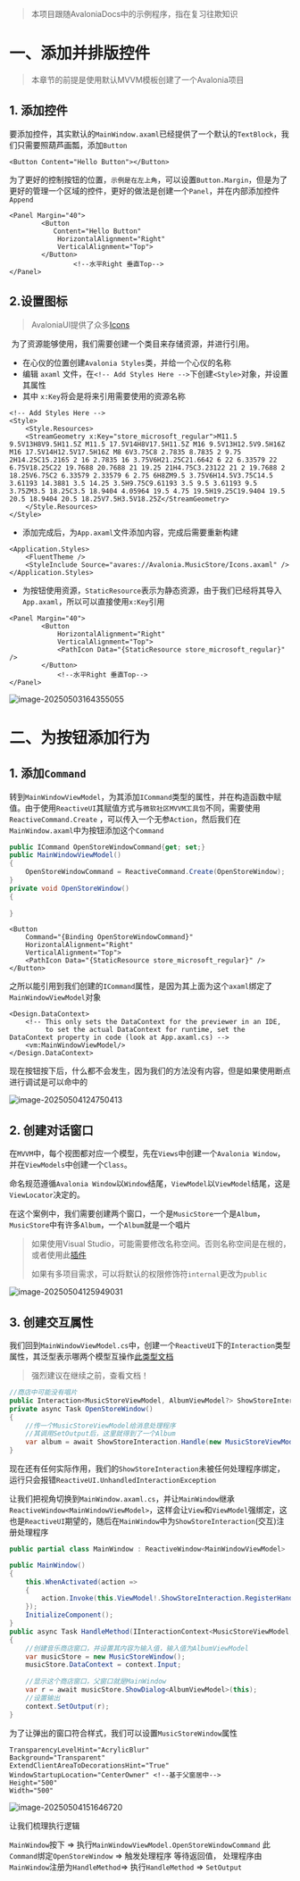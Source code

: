 > 本项目跟随AvaloniaDocs中的示例程序，指在复习往欺知识

# 一、添加并排版控件

> 本章节的前提是使用默认MVVM模板创建了一个Avalonia项目

## 1. 添加控件

​	要添加控件，其实默认的`MainWindow.axaml`已经提供了一个默认的`TextBlock`，我们只需要照葫芦画瓢，添加`Button`
```xaml
<Button Content="Hello Button"></Button>
```

​	为了更好的控制按钮的位置，`示例是在左上角`，可以设置`Button.Margin`，但是为了更好的管理一个区域的控件，更好的做法是创建一个`Panel`，并在内部添加控件`Append`
```xaml
<Panel Margin="40">
        <Button
		   Content="Hello Button"
            HorizontalAlignment="Right" 
            VerticalAlignment="Top">
        </Button>
                <!--水平Right 垂直Top-->
</Panel>
```

## 2.设置图标

> AvaloniaUI提供了众多[Icons](https://avaloniaui.github.io/icons.html)

​	为了资源能够使用，我们需要创建一个类目来存储资源，并进行引用。

- 在心仪的位置创建`Avalonia Styles`类，并给一个心仪的名称
- 编辑 `axaml` 文件，在`<!-- Add Styles Here -->`下创建`<Style>`对象，并设置其属性
- 其中 `x:Key`将会是将来引用需要使用的资源名称

```xaml
<!-- Add Styles Here -->
<Style>
	<Style.Resources>
	<StreamGeometry x:Key="store_microsoft_regular">M11.5 9.5V13H8V9.5H11.5Z M11.5 17.5V14H8V17.5H11.5Z M16 9.5V13H12.5V9.5H16Z M16 17.5V14H12.5V17.5H16Z M8 6V3.75C8 2.7835 8.7835 2 9.75 2H14.25C15.2165 2 16 2.7835 16 3.75V6H21.25C21.6642 6 22 6.33579 22 6.75V18.25C22 19.7688 20.7688 21 19.25 21H4.75C3.23122 21 2 19.7688 2 18.25V6.75C2 6.33579 2.33579 6 2.75 6H8ZM9.5 3.75V6H14.5V3.75C14.5 3.61193 14.3881 3.5 14.25 3.5H9.75C9.61193 3.5 9.5 3.61193 9.5 3.75ZM3.5 18.25C3.5 18.9404 4.05964 19.5 4.75 19.5H19.25C19.9404 19.5 20.5 18.9404 20.5 18.25V7.5H3.5V18.25Z</StreamGeometry>
	</Style.Resources>
</Style>
```

- 添加完成后，为`App.axaml`文件添加内容，完成后需要重新构建

```xaml
<Application.Styles>
    <FluentTheme />
    <StyleInclude Source="avares://Avalonia.MusicStore/Icons.axaml" />
</Application.Styles>
```

- 为按钮使用资源，`StaticResource`表示为静态资源，由于我们已经将其导入`App.axaml`，所以可以直接使用`x:Key`引用

```xaml
<Panel Margin="40">
        <Button
            HorizontalAlignment="Right"
            VerticalAlignment="Top">
            <PathIcon Data="{StaticResource store_microsoft_regular}" />
        </Button>
            <!--水平Right 垂直Top-->
</Panel>
```

![image-20250503164355055](./markdownImage/一1.png)



# 二、为按钮添加行为

## 1. 添加`Command`

​	转到`MainWindowViewModel`，为其添加`ICommand`类型的属性，并在构造函数中赋值。由于使用`ReactiveUI`其赋值方式与`微软社区MVVM工具包`不同，需要使用`ReactiveCommand.Create` ，可以传入一个无参`Action`，然后我们在`MainWindow.axaml`中为按钮添加这个`Command`

```cs
public ICommand OpenStoreWindowCommand{get; set;}
public MainWindowViewModel()
{
    OpenStoreWindowCommand = ReactiveCommand.Create(OpenStoreWindow);
}
private void OpenStoreWindow()
{
    
}
```

```xaml
<Button
    Command="{Binding OpenStoreWindowCommand}"
    HorizontalAlignment="Right" 
    VerticalAlignment="Top">
    <PathIcon Data="{StaticResource store_microsoft_regular}" /> 
</Button>
```

​	之所以能引用到我们创建的`ICommand`属性，是因为其上面为这个`axaml`绑定了`MainWindowViewModel`对象

```xaml
<Design.DataContext>
    <!-- This only sets the DataContext for the previewer in an IDE,
         to set the actual DataContext for runtime, set the DataContext property in code (look at App.axaml.cs) -->
    <vm:MainWindowViewModel/>
</Design.DataContext>
```

​	现在按钮按下后，什么都不会发生，因为我们的方法没有内容，但是如果使用断点进行调试是可以命中的

![image-20250504124750413](C:/Users/23759/AppData/Roaming/Typora/typora-user-images/image-20250504124750413.png)



## 2. 创建对话窗口

​	在`MVVM`中，每个视图都对应一个模型，先在`Views`中创建一个`Avalonia Window`，并在`ViewModels`中创建一个`Class`。

​	命名规范遵循`Avalonia Window`以`Window`结尾，`ViewModel`以`ViewModel`结尾，这是`ViewLocator`决定的。

​	在这个案例中，我们需要创建两个窗口，一个是`MusicStore`一个是`Album`，`MusicStore`中有许多`Album`，一个`Album`就是一个唱片

> 如果使用Visual Studio，可能需要修改名称空间。否则名称空间是在根的，或者使用此[插件](https://gitee.com/fanbal/avalonia-maid2022)
>
> 如果有多项目需求，可以将默认的权限修饰符`internal`更改为`public`

![image-20250504125949031](C:/Users/23759/AppData/Roaming/Typora/typora-user-images/image-20250504125949031.png)



## 3. 创建交互属性

​	我们回到`MainWindowViewModel.cs`中，创建一个`ReactiveUI`下的`Interaction`类型属性，其泛型表示哪两个模型互操作[此类型文档](https://www.reactiveui.net/docs/handbook/interactions/)

> 强烈建议在继续之前，查看文档！

```cs
//商店中可能没有唱片
public Interaction<MusicStoreViewModel, AlbumViewModel?> ShowStoreInteraction { get; } = new();
private async Task OpenStoreWindow()
{
    //传一个MusicStoreViewModel给消息处理程序
	//其调用SetOutput后，这里就得到了一个Album
    var album = await ShowStoreInteraction.Handle(new MusicStoreViewModel());
}
```

​	现在还有任何实际作用，我们的`ShowStoreInteraction`未被任何处理程序绑定，运行只会报错`ReactiveUI.UnhandledInteractionException`

​	让我们把视角切换到`MainWindow.axaml.cs`，并让`MainWindow`继承`ReactiveWindow<MainWindowViewModel>`，这样会让`View`和`ViewModel`强绑定，这也是`ReactiveUI`期望的，随后在`MainWindow`中为`ShowStoreInteraction`(交互)注册处理程序

```cs
public partial class MainWindow : ReactiveWindow<MainWindowViewModel>
```

```cs
public MainWindow()
{
    this.WhenActivated(action =>
    {
        action.Invoke(this.ViewModel!.ShowStoreInteraction.RegisterHandler(HandleMethod));
    });
    InitializeComponent();
}
public async Task HandleMethod(IInteractionContext<MusicStoreViewModel, AlbumViewModel> context)
{
    //创建音乐商店窗口，并设置其内容为输入值，输入值为AlbumViewModel
    var musicStore = new MusicStoreWindow();
    musicStore.DataContext = context.Input;
    
    //显示这个商店窗口，父窗口就是MainWindow
    var r = await musicStore.ShowDialog<AlbumViewModel>(this);
    //设置输出
    context.SetOutput(r);
}
```

为了让弹出的窗口符合样式，我们可以设置`MusicStoreWindow`属性

```xaml
TransparencyLevelHint="AcrylicBlur"
Background="Transparent"
ExtendClientAreaToDecorationsHint="True"
WindowStartupLocation="CenterOwner" <!--基于父窗居中-->
Height="500"
Width="500"
```

![image-20250504151646720](C:/Users/23759/AppData/Roaming/Typora/typora-user-images/image-20250504151646720.png)

让我们梳理执行逻辑

`MainWindow`按下 => 执行`MainWindowViewModel.OpenStoreWindowCommand` 此`Command`绑定`OpenStoreWindow` => 触发处理程序 等待返回值， 处理程序由`MainWindow`注册为`HandleMethod`=> 执行`HandleMethod` => `SetOutput`